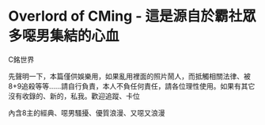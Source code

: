 # Overlord of CMing - 這是源自於霸社眾多噁男集結的心血
C銘世界

先聲明一下，本篇僅供娛樂用，如果亂用裡面的照片鬧人，而抵觸相關法律、被8+9追殺等等......請自行負責，本人不負任何責任，請各位理性使用。如果有其它沒有收錄的、新的，私我。歡迎追蹤、卡位

內含8主的經典、噁男騷擾、優質浪漫、又噁又浪漫